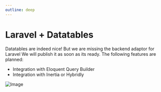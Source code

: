 ```yaml
---
outline: deep
---
```


# Laravel + Datatables

Datatables are indeed nice! But we are missing the backend adaptor for Laravel
We will publish it as soon as its ready. The following features are planned:

- Integration with Eloquent Query Builder
- Integration with Inertia or Hybridly

![Image](https://media.giphy.com/media/8FuLBRxtL7nwCchUcd/giphy.gif)
